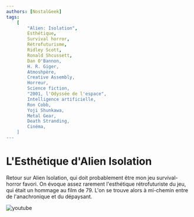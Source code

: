 ```yaml
---
authors: [NostalGeek]
tags:
    [
        "Alien: Isolation",
        Esthétique,
        Survival horror,
        Rétrofuturisme,
        Ridley Scott,
        Ronald Shcussett,
        Dan O'Bannon,
        H. R. Giger,
        Atmoshpère,
        Creative Assembly,
        Horreur,
        Science fiction,
        "2001, l'Odyssée de l'espace",
        Intelligence artificielle,
        Ron Cobb,
        Yoji Shunkawa,
        Metal Gear,
        Death Stranding,
        Cinéma,
    ]
---
```


# L'Esthétique d'Alien Isolation

Retour sur Alien Isolation, qui doit probablement être mon jeu survival-horror favori. On évoque assez rarement l'esthétique rétrofuturiste du jeu, qui était un hommage au film de 79. L'on se trouve alors à mi-chemin entre de l'anachronique et du dépaysant.

![youtube](https://www.youtube.com/watch?v=0Wjalv4D4WI)
